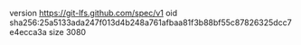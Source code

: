 version https://git-lfs.github.com/spec/v1
oid sha256:25a5133ada247f013d4b248a761afbaa81f3b88bf55c87826325dcc7e4ecca3a
size 3080
